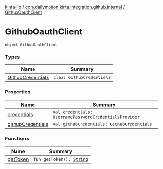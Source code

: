 [kinta-lib](../../index.md) / [com.dailymotion.kinta.integration.github.internal](../index.md) / [GithubOauthClient](./index.md)

# GithubOauthClient

`object GithubOauthClient`

### Types

| Name | Summary |
|---|---|
| [GithubCredentials](-github-credentials/index.md) | `class GithubCredentials` |

### Properties

| Name | Summary |
|---|---|
| [credentials](credentials.md) | `val credentials: UsernamePasswordCredentialsProvider` |
| [githubCredentials](github-credentials.md) | `val githubCredentials: GithubCredentials` |

### Functions

| Name | Summary |
|---|---|
| [getToken](get-token.md) | `fun getToken(): `[`String`](https://kotlinlang.org/api/latest/jvm/stdlib/kotlin/-string/index.html) |
